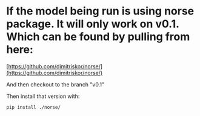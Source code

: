 

# If the model being run is using norse package. It will only work on v0.1. Which can be found by pulling from here:

[https://github.com/dimitriskor/norse/](https://github.com/dimitriskor/norse/)

And then checkout to the branch "v0.1"


Then install that version with:

```
pip install ./norse/
```
